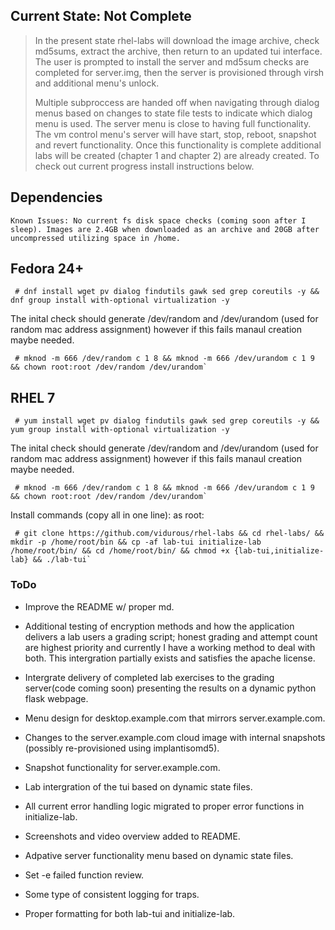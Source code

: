 Current State: Not Complete
---------------------------
>
> In the present state rhel-labs will download the image archive, check
> md5sums, extract the archive, then return to an updated tui interface.
> The user is prompted to install the server and md5sum checks are
> completed for server.img, then the server is provisioned through virsh
> and additional menu's unlock.
>
> Multiple subproccess are handed off when navigating through dialog menus
> based on changes to state file tests to indicate which dialog menu is
> used. The server menu is close to having full functionality. The vm
> control menu's server will have start, stop, reboot, snapshot and revert
> functionality. Once this functionality is complete additional labs will
> be created (chapter 1 and chapter 2) are already created. To check out
> current progress install instructions below.
>

Dependencies
------------
~~~
Known Issues: No current fs disk space checks (coming soon after I
sleep). Images are 2.4GB when downloaded as an archive and 20GB after
uncompressed utilizing space in /home.
~~~

Fedora 24+
------
~~~
 # dnf install wget pv dialog findutils gawk sed grep coreutils -y && dnf group install with-optional virtualization -y
~~~
 The inital check should generate /dev/random and /dev/urandom (used for
 random mac address assignment) however if this fails manaul creation
 maybe needed.
~~~
 # mknod -m 666 /dev/random c 1 8 && mknod -m 666 /dev/urandom c 1 9 && chown root:root /dev/random /dev/urandom`
~~~

RHEL 7
-------
>
~~~
 # yum install wget pv dialog findutils gawk sed grep coreutils -y && yum group install with-optional virtualization -y
~~~
 The inital check should generate /dev/random and /dev/urandom (used for
 random mac address assignment) however if this fails manaul creation
 maybe needed.
~~~
 # mknod -m 666 /dev/random c 1 8 && mknod -m 666 /dev/urandom c 1 9 && chown root:root /dev/random /dev/urandom`
~~~

  Install commands (copy all in one line): as root:
~~~
 # git clone https://github.com/vidurous/rhel-labs && cd rhel-labs/ && mkdir -p /home/root/bin && cp -af lab-tui initialize-lab /home/root/bin/ && cd /home/root/bin/ && chmod +x {lab-tui,initialize-lab} && ./lab-tui`
~~~

### ToDo ###

-   Improve the README w/ proper md.

-   Additional testing of encryption methods and how the application
    delivers a lab users a grading script; honest grading and attempt
    count are highest priority and currently I have a working method to
    deal with both. This intergration partially exists and satisfies 
    the apache license. 

-   Intergrate delivery of completed lab exercises to the grading
    server(code coming soon) presenting the results on a dynamic python
    flask webpage.

-   Menu design for desktop.example.com that mirrors server.example.com.

-   Changes to the server.example.com cloud image with internal
    snapshots (possibly re-provisioned using implantisomd5).

-   Snapshot functionality for server.example.com.

-   Lab intergration of the tui based on dynamic state files.

-   All current error handling logic migrated to proper error functions
    in initialize-lab.

-   Screenshots and video overview added to README.

-   Adpative server functionality menu based on dynamic state files.

-   Set -e failed function review.

-   Some type of consistent logging for traps.

-   Proper formatting for both lab-tui and initialize-lab.
>
